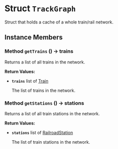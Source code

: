 # Struct <code>TrackGraph</code>

Struct that holds a cache of a whole train/rail network.
## Instance Members
### Method <code id="get-trains">getTrains</code> () → trains
Returns a list of all trains in the network.


<b>Return Values:</b>

- <code><b>trains</b></code> list of <a href="../classes/Train.md">Train</a>

  The list of trains in the network.
### Method <code id="get-stations">getStations</code> () → stations
Returns a list of all train stations in the network.


<b>Return Values:</b>

- <code><b>stations</b></code> list of <a href="../classes/RailroadStation.md">RailroadStation</a>

  The list of train stations in the network.